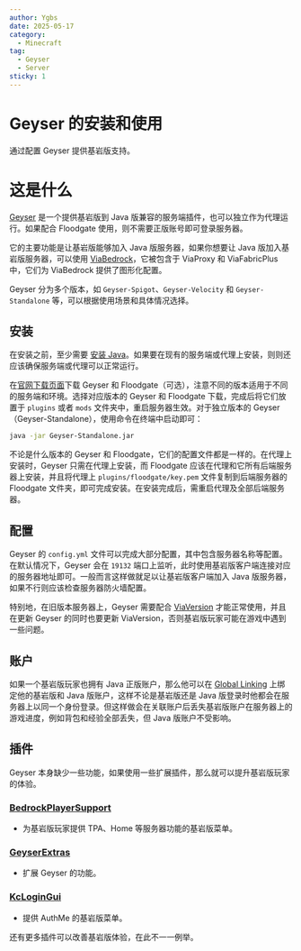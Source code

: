 ```yaml
---
author: Ygbs
date: 2025-05-17
category:
  - Minecraft
tag:
  - Geyser
  - Server
sticky: 1
---
```


# Geyser 的安装和使用

通过配置 Geyser 提供基岩版支持。

<!-- 更多 -->

# 这是什么

[Geyser](https://geysermc.org/) 是一个提供基岩版到 Java 版兼容的服务端插件，也可以独立作为代理运行。如果配合 Floodgate 使用，则不需要正版账号即可登录服务器。

它的主要功能是让基岩版能够加入 Java 版服务器，如果你想要让 Java 版加入基岩版服务器，可以使用 [ViaBedrock](https://github.com/RaphiMC/ViaBedrock)，它被包含于 ViaProxy 和 ViaFabricPlus 中，它们为 ViaBedrock 提供了图形化配置。

Geyser 分为多个版本，如 `Geyser-Spigot`、`Geyser-Velocity` 和 `Geyser-Standalone` 等，可以根据使用场景和具体情况选择。

## 安装

在安装之前，至少需要 [安装 Java](https://nitwikit.8aka.org/preparation/java/choose-and-download-and-install-java)。如果要在现有的服务端或代理上安装，则则还应该确保服务端或代理可以正常运行。

在[官网下载页面](https://geysermc.org/download)下载 Geyser 和 Floodgate（可选），注意不同的版本适用于不同的服务端和环境。选择对应版本的 Geyser 和 Floodgate 下载，完成后将它们放置于 `plugins` 或者 `mods` 文件夹中，重启服务器生效。对于独立版本的 Geyser（Geyser-Standalone），使用命令在终端中启动即可：

```bash
java -jar Geyser-Standalone.jar
```

不论是什么版本的 Geyser 和 Floodgate，它们的配置文件都是一样的。在代理上安装时，Geyser 只需在代理上安装，而 Floodgate 应该在代理和它所有后端服务器上安装，并且将代理上 `plugins/floodgate/key.pem` 文件复制到后端服务器的 Floodgate 文件夹，即可完成安装。在安装完成后，需重启代理及全部后端服务器。

## 配置

Geyser 的 `config.yml` 文件可以完成大部分配置，其中包含服务器名称等配置。在默认情况下，Geyser 会在 `19132` 端口上监听，此时使用基岩版客户端连接对应的服务器地址即可。一般而言这样做就足以让基岩版客户端加入 Java 版服务器，如果不行则应该检查服务器防火墙配置。

特别地，在旧版本服务器上，Geyser 需要配合 [ViaVersion](https://ci.viaversion.com/) 才能正常使用，并且在更新 Geyser 的同时也要更新 ViaVersion，否则基岩版玩家可能在游戏中遇到一些问题。

## 账户

如果一个基岩版玩家也拥有 Java 正版账户，那么他可以在 [Global Linking](https://link.geysermc.org/) 上绑定他的基岩版和 Java 版账户，这样不论是基岩版还是 Java 版登录时他都会在服务器上以同一个身份登录。但这样做会在关联账户后丢失基岩版账户在服务器上的游戏进度，例如背包和经验全部丢失，但 Java 版账户不受影响。

## 插件

Geyser 本身缺少一些功能，如果使用一些扩展插件，那么就可以提升基岩版玩家的体验。

### [BedrockPlayerSupport](https://modrinth.com/plugin/bedrockplayersupport)

- 为基岩版玩家提供 TPA、Home 等服务器功能的基岩版菜单。

### [GeyserExtras](https://modrinth.com/plugin/geyserextras)

- 扩展 Geyser 的功能。

### [KcLoginGui](https://modrinth.com/plugin/kclogingui)

- 提供 AuthMe 的基岩版菜单。

还有更多插件可以改善基岩版体验，在此不一一例举。
